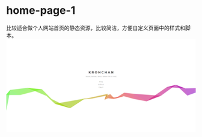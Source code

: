 # home-page-1
比较适合做个人网站首页的静态资源，比较简洁，方便自定义页面中的样式和脚本。
![demo](https://raw.githubusercontent.com/kaimz/home-page-1/master/demo.png)